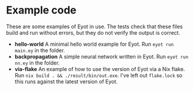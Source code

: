 # Example code

These are some examples of Eyot in use. The tests check that these files build and run without errors, but they do not verify the output is correct.

- **hello-world** A minimal hello world example for Eyot. Run `eyot run main.ey` in the folder.
- **backpropagation** A simple neural network written in Eyot. Run `eyot run nn.ey` in the folder.
- **via-flake** An example of how to use the version of Eyot via a Nix flake. Run `nix build . && ./result/bin/out.exe`. I've left out `flake.lock` so this runs against the latest version of Eyot.
